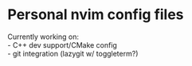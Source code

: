 # Personal nvim config files
Currently working on:  
    - C++ dev support/CMake config  
    - git integration (lazygit w/ toggleterm?)
